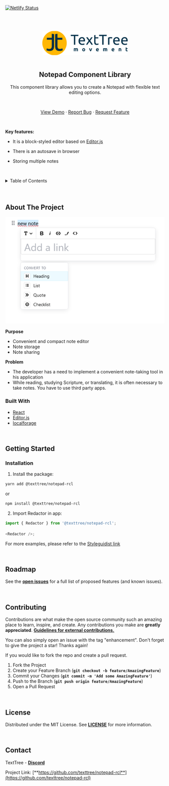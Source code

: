 [![Netlify Status](https://api.netlify.com/api/v1/badges/d3ee2f25-c988-459b-aca3-e191544512c9/deploy-status)](https://app.netlify.com/sites/notepad-rcl/deploys)

<br/>
<br/>
<br/>
<div align="center">
  <a href="https://github.com/texttree/notepad-rcl">
    <img src="images/logo.svg" alt="Logo">
  </a>
<br/>
<br/>

<h2>Notepad Component Library</h2>

  <p>
    This component library allows you to create a Notepad with flexible text editing options.</p>

  <br/>

<a href="https://notepad-rcl.netlify.app/">View Demo</a>
·
<a href="https://github.com/texttree/notepad-rcl/issues">Report Bug</a>
·
<a href="https://github.com/texttree/notepad-rcl/issues">Request Feature</a>

</div>
  <br/>

**Key features:**
<br/>

- It is a block-styled editor based on [Editor.js](https://editorjs.io/)
- There is an autosave in browser
- Storing multiple notes

  <br/>

<details>
  <summary>Table of Contents</summary>
  <ol>
    <li>
      <a href="#about-the-project">About The Project</a>
      <ul>
        <li><a href="#built-with">Built With</a></li>
      </ul>
    </li>
    <li>
      <a href="#getting-started">Getting Started</a>
      <ul>
        <li><a href="#prerequisites">Prerequisites</a></li>
        <li><a href="#installation">Installation</a></li>
      </ul>
    </li>
    <li><a href="#usage">Usage</a></li>
    <li><a href="#roadmap">Roadmap</a></li>
    <li><a href="#contributing">Contributing</a></li>
    <li><a href="#license">License</a></li>
    <li><a href="#contact">Contact</a></li>
    <li><a href="#acknowledgments">Acknowledgments</a></li>
  </ol>
</details>

<br/>
<br/>

## About The Project

<a href="https://github.com/texttree/notepad-rcl">
    <img src="images/editorjs-screenshot.png" >
  </a>

**Purpose**

- Convenient and compact note editor
- Note storage
- Note sharing
  <br/>

**Problem**

- The developer has a need to implement a convenient note-taking tool in his application
- While reading, studying Scripture, or translating, it is often necessary to take notes. You have to use third party apps.
  <br/>

### Built With

- [React](https://reactjs.org/)
- [Editor.js](https://editorjs.io/)
- [localforage](https://localforage.github.io/localForage/)

<br/>

## Getting Started

### Installation

1. Install the package:

```sh
yarn add @texttree/notepad-rcl
```

or

```sh
npm install @texttree/notepad-rcl
```

2. Import Redactor in app:

```js
import { Redactor } from '@texttree/notepad-rcl';

<Redactor />;
```

For more examples, please refer to the [Styleguidist link](https://notepad-rcl.netlify.app/)

<br/>

## Roadmap

See the [**open issues**](https://github.com/texttree/notepad-rcl/issues) for a full list of proposed features (and known issues).

<br/>

## Contributing

Contributions are what make the open source community such an amazing place to learn, inspire, and create. Any contributions you make are **greatly appreciated**. [**Guidelines for external contributions.**](https://forum.door43.org)

You can also simply open an issue with the tag "enhancement".
Don't forget to give the project a star! Thanks again!

If you would like to fork the repo and create a pull request.

1. Fork the Project
2. Create your Feature Branch (**`git checkout -b feature/AmazingFeature`**)
3. Commit your Changes (**`git commit -m 'Add some AmazingFeature'`**)
4. Push to the Branch (**`git push origin feature/AmazingFeature`**)
5. Open a Pull Request

<br/>

## License

Distributed under the MIT License. See [**LICENSE**](license-url) for more information.

<br/>

## Contact

TextTree - [**Discord**](https://discord.com/channels/867746700390563850/894978969613520956)

Project Link: [**https://github.com/texttree/notepad-rcl**](https://github.com/texttree/notepad-rcl)
